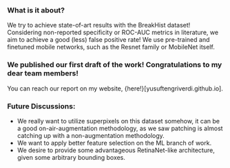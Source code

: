 ### What is it about?

We try to achieve state-of-art results with the BreakHist dataset! Considering non-reported specificity or ROC-AUC metrics in literature, we aim to achieve a good (less) false positive rate! We use pre-trained and finetuned mobile networks, such as the Resnet family or MobileNet itself.

### We published our first draft of the work! Congratulations to my dear team members!

You can reach our report on my website, {here!}[yusuftengriverdi.github.io].

### Future Discussions:

- We really want to utilize superpixels on this dataset somehow, it can be a good on-air-augmentation methodology, as we saw patching is almost catching up with a non-augmentation methodology.
- We want to apply better feature selection on the ML branch of work.
- We desire to provide some advantageous RetinaNet-like architecture, given some arbitrary bounding boxes.
